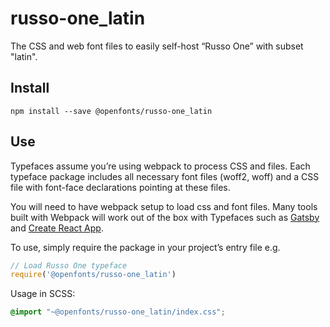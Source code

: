 
# russo-one_latin

The CSS and web font files to easily self-host “Russo One” with subset "latin".

## Install

`npm install --save @openfonts/russo-one_latin`

## Use

Typefaces assume you’re using webpack to process CSS and files. Each typeface
package includes all necessary font files (woff2, woff) and a CSS file with
font-face declarations pointing at these files.

You will need to have webpack setup to load css and font files. Many tools built
with Webpack will work out of the box with Typefaces such as [Gatsby](https://github.com/gatsbyjs/gatsby)
and [Create React App](https://github.com/facebookincubator/create-react-app).

To use, simply require the package in your project’s entry file e.g.

```javascript
// Load Russo One typeface
require('@openfonts/russo-one_latin')
```

Usage in SCSS:
```scss
@import "~@openfonts/russo-one_latin/index.css";
```
